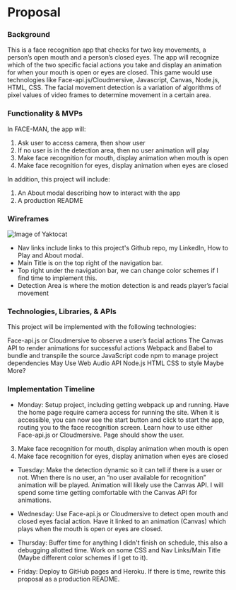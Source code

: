 <h1>Proposal</h1>
 
<h3>Background</h3>
 
This is a face recognition app that checks for two key movements, a person’s open mouth and a person’s closed eyes. The app will recognize which of the two specific facial actions you take and display an animation for when your mouth is open or eyes are closed. This game would use technologies like Face-api.js/Cloudmersive, Javascript, Canvas, Node.js, HTML, CSS. The facial movement detection is a variation of algorithms of pixel values of video frames to determine movement in a certain area.
 
<h3>Functionality & MVPs</h3>
 
In FACE-MAN, the app will:
 
1. Ask user to access camera, then show user
2. If no user is in the detection area, then no user animation will play
3. Make face recognition for mouth, display animation when mouth is open
4. Make face recognition for eyes, display animation when eyes are closed
 
In addition, this project will include:
 
1. An About modal describing how to interact with the app
2. A production README
 
<h3>Wireframes</h3>
 
![Image of Yaktocat](https://media.discordapp.net/attachments/597985513701376013/869229086076203078/FACE-MAN_Revision_Wireframes.png?width=894&height=670)
 
* Nav links include links to this project's Github repo, my LinkedIn, How to Play and About modal.
* Main Title is on the top right of the navigation bar.
* Top right under the navigation bar, we can change color schemes if I find time to implement this.
* Detection Area is where the motion detection is and reads player’s facial movement
 
<h3>Technologies, Libraries, & APIs</h3>
 
This project will be implemented with the following technologies:
 
Face-api.js or Cloudmersive to observe a user’s facial actions
The Canvas API to render animations for successful actions
Webpack and Babel to bundle and transpile the source JavaScript code
npm to manage project dependencies
May Use Web Audio API
Node.js
HTML
CSS to style
Maybe More?
 
<h3>Implementation Timeline</h3>
 
* Monday: Setup project, including getting webpack up and running. Have the home page require camera access for running the site. When it is accessible, you can now see the start button and click to start the app, routing you to the face recognition screen. Learn how to use either Face-api.js or Cloudmersive. Page should show the user.
 
3. Make face recognition for mouth, display animation when mouth is open
4. Make face recognition for eyes, display animation when eyes are closed
 
* Tuesday: Make the detection dynamic so it can tell if there is a user or not. When there is no user, an “no user available for recognition” animation will be played. Animation will likely use the Canvas API. I will spend some time getting comfortable with the Canvas API for animations.
 
* Wednesday: Use Face-api.js or Cloudmersive to detect open mouth and closed eyes facial action. Have it linked to an animation (Canvas) which plays when the mouth is open or eyes are closed.
 
* Thursday: Buffer time for anything I didn't finish on schedule, this also a debugging allotted time. Work on some CSS and Nav Links/Main Title (Maybe different color schemes if I get to it).
 
* Friday: Deploy to GitHub pages and Heroku. If there is time, rewrite this proposal as a production README.